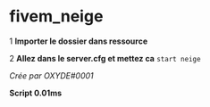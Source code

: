 # fivem_neige

1 **Importer le dossier dans ressource**

2 **Allez dans le server.cfg et mettez ca** `start neige`

*Crée par OXYDE#0001*

**Script 0.01ms**
